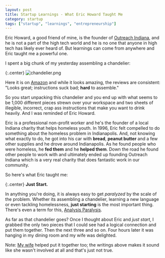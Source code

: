 ```yaml
---
layout: post
title: Startup Learnings - What Eric Howard Taught Me
category: startup
tags: ["startup", "learnings", "entrepreneurship"]
---
```

Eric Howard, a good friend of mine, is the founder of [Outreach Indiana](http://www.outreachindiana.org), and he is not a part of the high tech world and he is no one that anyone in high tech has likely ever heard of.  But learnings can come from anywhere and Eric taught me a powerful one.

I spent a big chunk of my yesterday assembling a chandelier:  

{:.center}
![chandelier.png](/blog/assets/chandelier.png)

Here it is on [Amazon](https://www.amazon.com/Whse-Tiffany-RL8049-Edwards-Chandelier/dp/B00MUTIJ84/ref=sr_1_2?ie=UTF8&qid=1473065813&sr=8-2&keywords=chandelier+RL8049) and while it looks amazing, the reviews are consistent: "Looks great; instructions suck bad; **hard** to assemble."

So you start unpacking this chandelier and you end up with what seems to be 1,000 different pieces strewn over your workspace and two sheets of illegible, incorrect, crap ass instructions that make you want to drink heavily.  And I was reminded of Eric Howard.  

Eric is a professional non-profit worker and he's the founder of a local Indiana charity that helps homeless youth.  In 1996, Eric felt compelled to do something about the homeless problem in Indianapolis.  And, not knowing what exactly to do, he got into his car with **bread**, **peanut butter** and a few other supplies and he drove around Indianapolis.  As he found people who were homeless, he **fed them** and he **helped them**.  Down the road he found other people to work with and ultimately ended up founding Outreach Indiana which is a very real charity that does fantastic work in our community.  

So here's what Eric taught me:

{:.center}
**Just Start.**

In anything you're doing, it is always easy to get *paralyzed* by the scale of the problem.  Whether its assembling a chandelier, learning a new language or even tackling homelessness, **just starting** is the most important thing.  There's even a term for this, [Analysis Paralysis](https://en.wikipedia.org/wiki/Analysis_paralysis).  

As far as that chandelier goes?  Once I thought about Eric and *just start*, I grabbed the only two pieces that I could see had a logical connection and put them together.  Then the next three and so on.  Four hours later it was hanging in my dining room and my wife was delighted.

Note: [My wife](https://www.facebook.com/shelley.johnson.luke923?fref=ts) helped put it together too; the writings above makes it sound like she wasn't involved at all and that's just not true.

